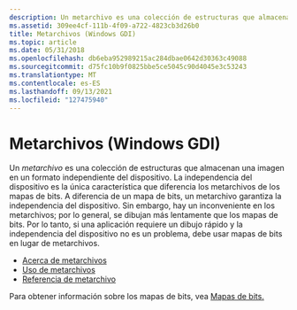 ```yaml
---
description: Un metarchivo es una colección de estructuras que almacenan una imagen en un formato independiente del dispositivo.
ms.assetid: 309ee4cf-111b-4f09-a722-4823cb3d26b0
title: Metarchivos (Windows GDI)
ms.topic: article
ms.date: 05/31/2018
ms.openlocfilehash: db6eba952989215ac284dbae0642d30363c49088
ms.sourcegitcommit: d75fc10b9f0825bbe5ce5045c90d4045e3c53243
ms.translationtype: MT
ms.contentlocale: es-ES
ms.lasthandoff: 09/13/2021
ms.locfileid: "127475940"
---
```

# <a name="metafiles-windows-gdi"></a>Metarchivos (Windows GDI)

Un *metarchivo* es una colección de estructuras que almacenan una imagen en un formato independiente del dispositivo. La independencia del dispositivo es la única característica que diferencia los metarchivos de los mapas de bits. A diferencia de un mapa de bits, un metarchivo garantiza la independencia del dispositivo. Sin embargo, hay un inconveniente en los metarchivos; por lo general, se dibujan más lentamente que los mapas de bits. Por lo tanto, si una aplicación requiere un dibujo rápido y la independencia del dispositivo no es un problema, debe usar mapas de bits en lugar de metarchivos.

-   [Acerca de metarchivos](about-metafiles.md)
-   [Uso de metarchivos](using-metafiles.md)
-   [Referencia de metarchivo](metafile-reference.md)

Para obtener información sobre los mapas de bits, vea [Mapas de bits.](bitmaps.md)

 

 



